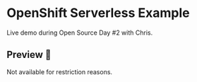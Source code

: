 # OpenShift Serverless Example

Live demo during Open Source Day #2 with Chris.

## Preview 🎉

Not available for restriction reasons.
